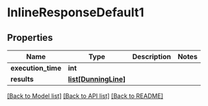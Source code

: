 # InlineResponseDefault1

## Properties
Name | Type | Description | Notes
------------ | ------------- | ------------- | -------------
**execution_time** | **int** |  | 
**results** | [**list[DunningLine]**](DunningLine.md) |  | 

[[Back to Model list]](../README.md#documentation-for-models) [[Back to API list]](../README.md#documentation-for-api-endpoints) [[Back to README]](../README.md)

